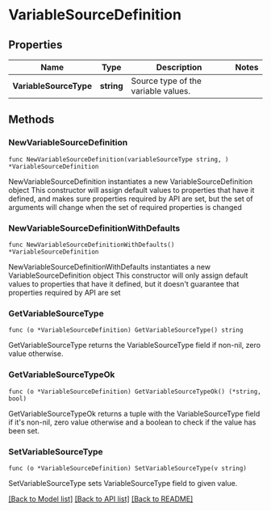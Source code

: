 # VariableSourceDefinition

## Properties

Name | Type | Description | Notes
------------ | ------------- | ------------- | -------------
**VariableSourceType** | **string** | Source type of the variable values. | 

## Methods

### NewVariableSourceDefinition

`func NewVariableSourceDefinition(variableSourceType string, ) *VariableSourceDefinition`

NewVariableSourceDefinition instantiates a new VariableSourceDefinition object
This constructor will assign default values to properties that have it defined,
and makes sure properties required by API are set, but the set of arguments
will change when the set of required properties is changed

### NewVariableSourceDefinitionWithDefaults

`func NewVariableSourceDefinitionWithDefaults() *VariableSourceDefinition`

NewVariableSourceDefinitionWithDefaults instantiates a new VariableSourceDefinition object
This constructor will only assign default values to properties that have it defined,
but it doesn't guarantee that properties required by API are set

### GetVariableSourceType

`func (o *VariableSourceDefinition) GetVariableSourceType() string`

GetVariableSourceType returns the VariableSourceType field if non-nil, zero value otherwise.

### GetVariableSourceTypeOk

`func (o *VariableSourceDefinition) GetVariableSourceTypeOk() (*string, bool)`

GetVariableSourceTypeOk returns a tuple with the VariableSourceType field if it's non-nil, zero value otherwise
and a boolean to check if the value has been set.

### SetVariableSourceType

`func (o *VariableSourceDefinition) SetVariableSourceType(v string)`

SetVariableSourceType sets VariableSourceType field to given value.



[[Back to Model list]](../README.md#documentation-for-models) [[Back to API list]](../README.md#documentation-for-api-endpoints) [[Back to README]](../README.md)


